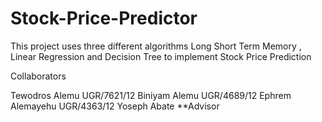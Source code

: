 ﻿# Stock-Price-Predictor
 This project uses three different algorithms Long Short Term Memory , Linear Regression and Decision Tree to implement Stock Price Prediction
 
 Collaborators
 
 Tewodros Alemu   UGR/7621/12
 Biniyam Alemu    UGR/4689/12
 Ephrem Alemayehu UGR/4363/12
 Yoseph Abate     **Advisor
